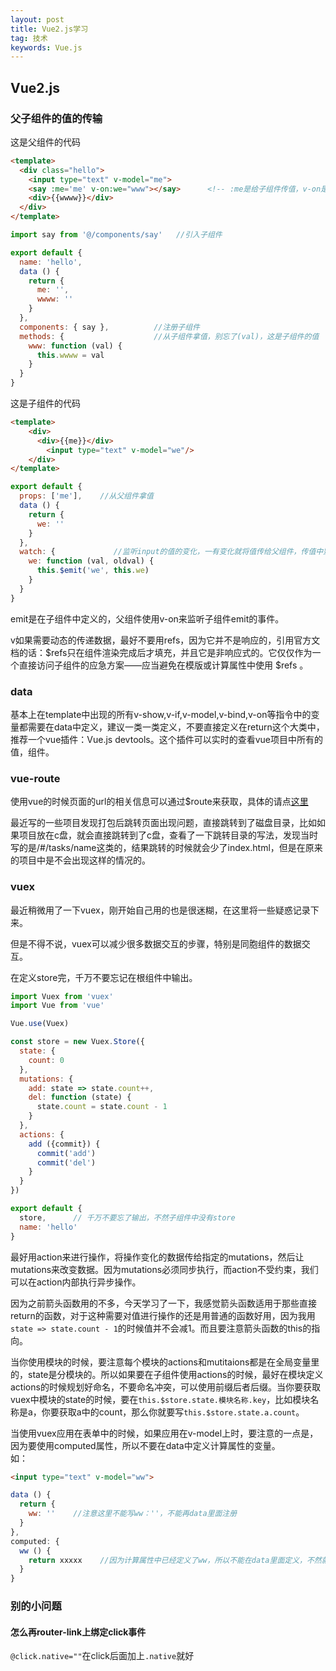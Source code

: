 ```yaml
---
layout: post
title: Vue2.js学习
tag: 技术
keywords: Vue.js
---
```


## Vue2.js

### 父子组件的值的传输

这是父组件的代码

```html
<template>
  <div class="hello">
    <input type="text" v-model="me">
    <say :me='me' v-on:we="www"></say>  	<!-- :me是给子组件传值，v-on是取子组件的值，使用的是监听子组件的事件,v-on不能使用缩写@，这里的v-on其实是vm.$on,这是实例方法，而template中的v-on是一个指令,注意这里的www不能和后面的wwww重名，而me可以和v-model的me重名，因为v-model的me是父组件的，而传给子组件的me是子组件的，而www都是父组件的 -->
    <div>{{wwww}}</div>
  </div>
</template>
```

```javascript
import say from '@/components/say'   //引入子组件

export default {
  name: 'hello',
  data () {
    return {
      me: '',
      wwww: ''
    }
  },
  components: { say },			//注册子组件
  methods: {					//从子组件拿值，别忘了(val)，这是子组件的值
    www: function (val) {
      this.wwww = val
    }
  }
}
```


这是子组件的代码

```html
<template>
	<div>
	  <div>{{me}}</div>
		<input type="text" v-model="we"/>
	</div>
</template>
```

```javascript
export default {
  props: ['me'],    //从父组件拿值
  data () {
    return {
      we: ''
    }
  },
  watch: {             //监听input的值的变化，一有变化就将值传给父组件，传值中别忘了this.we，这是将值连同事件一起传给父组件
    we: function (val, oldval) {
      this.$emit('we', this.we)      
    }
  }
}
```

emit是在子组件中定义的，父组件使用v-on来监听子组件emit的事件。

v如果需要动态的传递数据，最好不要用refs，因为它并不是响应的，引用官方文档的话：$refs只在组件渲染完成后才填充，并且它是非响应式的。它仅仅作为一个直接访问子组件的应急方案——应当避免在模版或计算属性中使用 $refs 。

### data

基本上在template中出现的所有v-show,v-if,v-model,v-bind,v-on等指令中的变量都需要在data中定义，建议一类一类定义，不要直接定义在return这个大类中，推荐一个vue插件：Vue.js devtools。这个插件可以实时的查看vue项目中所有的值，组件。









### vue-route

使用vue的时候页面的url的相关信息可以通过$route来获取，具体的请点[这里](https://router.vuejs.org/zh-cn/api/route-object.html)

最近写的一些项目发现打包后跳转页面出现问题，直接跳转到了磁盘目录，比如如果项目放在c盘，就会直接跳转到了c盘，查看了一下跳转目录的写法，发现当时写的是/#/tasks/name这类的，结果跳转的时候就会少了index.html，但是在原来的项目中是不会出现这样的情况的。



### vuex

最近稍微用了一下vuex，刚开始自己用的也是很迷糊，在这里将一些疑惑记录下来。

但是不得不说，vuex可以减少很多数据交互的步骤，特别是同胞组件的数据交互。

在定义store完，千万不要忘记在根组件中输出。

```javascript
import Vuex from 'vuex'
import Vue from 'vue'

Vue.use(Vuex)

const store = new Vuex.Store({
  state: {
    count: 0
  },
  mutations: {
    add: state => state.count++,
    del: function (state) {
      state.count = state.count - 1
    }
  },
  actions: {
    add ({commit}) {
      commit('add')
      commit('del')
    }
  }
})

export default {
  store,      // 千万不要忘了输出，不然子组件中没有store
  name: 'hello'
}
```

最好用action来进行操作，将操作变化的数据传给指定的mutations，然后让mutations来改变数据。因为mutations必须同步执行，而action不受约束，我们可以在action内部执行异步操作。

因为之前箭头函数用的不多，今天学习了一下，我感觉箭头函数适用于那些直接return的函数，对于这种需要对值进行操作的还是用普通的函数好用，因为我用`state => state.count - 1`的时候值并不会减1。而且要注意箭头函数的this的指向。

当你使用模块的时候，要注意每个模块的actions和mutitaions都是在全局变量里的，state是分模块的。所以如果要在子组件使用actions的时候，最好在模块定义actions的时候规划好命名，不要命名冲突，可以使用前缀后者后缀。当你要获取vuex中模块的state的时候，要在`this.$store.state.模块名称.key`，比如模块名称是a，你要获取a中的count，那么你就要写`this.$store.state.a.count`。

当使用vuex应用在表单中的时候，如果应用在v-model上时，要注意的一点是，因为要使用computed属性，所以不要在data中定义计算属性的变量。  
如：  
```html
<input type="text" v-model="ww">
```
```javascript
data () {
  return {
    ww: ''    //注意这里不能写ww：''，不能再data里面注册
  }
},
computed: {
  ww () {
    return xxxxx    //因为计算属性中已经定义了ww，所以不能在data里面定义，不然就会冲突，data里面的ww会覆盖computed里面的ww，不管ww怎么变，页面只显示data里面ww的值
  }
}
```





### 别的小问题

#### 怎么再router-link上绑定click事件

`@click.native=""`在click后面加上`.native`就好